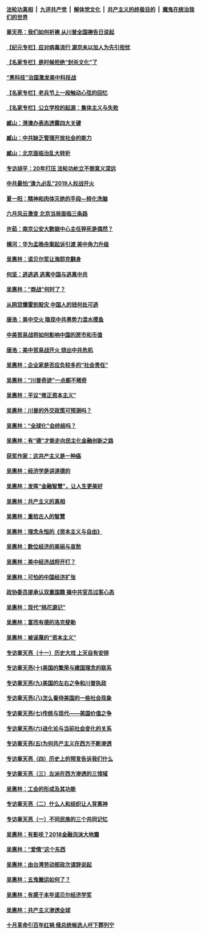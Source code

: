 

####  [法轮功真相](../../../../basic/blob/master/README.md?t=07081802) &nbsp;|&nbsp; [九评共产党](../../../../9ping.md/blob/master/README.md?t=07081802) &nbsp;|&nbsp; [解体党文化](../../../../jtdwh.md/blob/master/README.md?t=07081802)  &nbsp;|&nbsp; [共产主义的终极目的](../../../../gczydzjmd.md/blob/master/README.md?t=07081802) &nbsp;|&nbsp; [魔鬼在统治我们的世界](../../../../mgztzwmdsj.md/blob/master/README.md?t=07081802) 

#### [章天亮：我们如何祈祷 从川普全国祷告日说起](../pages/nsc423/n11944627.md?t=07081802) 

#### [【纪元专栏】应对病毒流行 渥京未以加人为先引担忧](../pages/nsc423/n11875714.md?t=07081802) 

#### [【名家专栏】是时候拒绝“封杀文化”了](../pages/nsc423/n11814093.md?t=07081802) 

#### [“黑科技”治国激发美中科技战](../pages/nsc423/n11638056.md?t=07081802) 

#### [【名家专栏】老兵节上一段触动心弦的回忆](../pages/nsc423/n11646016.md?t=07081802) 

#### [【名家专栏】公立学校的起源：集体主义与失败](../pages/nsc423/n11601833.md?t=07081802) 

#### [臧山：港澳办表态透露四大关键](../pages/nsc423/n11421628.md?t=07081802) 

#### [臧山：中共缺乏管理开放社会的能力](../pages/nsc423/n11407457.md?t=07081802) 

#### [臧山：北京面临治乱大转折](../pages/nsc423/n11406895.md?t=07081802) 

#### [专访胡平：20年打压 法轮功屹立不倒意义深远](../pages/nsc423/n11398800.md?t=07081802) 

#### [中共最怕“逢九必乱”2019人权战开火](../pages/nsc423/n11385248.md?t=07081802) 

#### [夏一阳：精神和肉体灭绝的手段—转化洗脑](../pages/nsc423/n11368250.md?t=07081802) 

#### [六月风云激变 北京当局面临三条路](../pages/nsc423/n11313668.md?t=07081802) 

#### [许茹：南京公安大数据中心主任猝死是偶然？](../pages/nsc423/n11064744.md?t=07081802) 

#### [横河：华为孟晚舟案起诉引渡 美中角力升级](../pages/nsc423/n11027230.md?t=07081802) 

#### [吴惠林：诺贝尔奖让海耶克翻身](../pages/nsc423/n10890049.md?t=07081802) 

#### [何坚：逃逃逃 逃离中国与逃离中共](../pages/nsc423/n10592891.md?t=07081802) 

#### [吴惠林：“商战”何时了？](../pages/nsc423/n10573558.md?t=07081802) 

#### [从网贷爆雷到股灾 中国人的钱何处可逃](../pages/nsc423/n10572800.md?t=07081802) 

#### [唐浩：美中交火 隐现中共黑势力混水摸鱼](../pages/nsc423/n10544040.md?t=07081802) 

#### [中美贸易战将如何影响中国的房市和币值](../pages/nsc423/n10543697.md?t=07081802) 

#### [唐浩：美中贸易战开火 烧出中共危机](../pages/nsc423/n10540126.md?t=07081802) 

#### [吴惠林：企业家是否应负较多的“社会责任”](../pages/nsc423/n10535022.md?t=07081802) 

#### [吴惠林：“川普奇迹”一点都不稀奇](../pages/nsc423/n10512808.md?t=07081802) 

#### [吴惠林：平议“修正资本主义”](../pages/nsc423/n10495724.md?t=07081802) 

#### [吴惠林：川普的外交政策可预测吗？](../pages/nsc423/n10462387.md?t=07081802) 

#### [吴惠林：“全球化”会终结吗？](../pages/nsc423/n10452838.md?t=07081802) 

#### [吴惠林：有“德”才能走向民主化金融创新之路](../pages/nsc423/n10432292.md?t=07081802) 

#### [获奖作家：这共产主义是一种癌](../pages/nsc423/n10431541.md?t=07081802) 

#### [吴惠林：经济学是讲道德的](../pages/nsc423/n10398014.md?t=07081802) 

#### [吴惠林：发挥“金融智慧”，让人生更美好](../pages/nsc423/n10375019.md?t=07081802) 

#### [吴惠林：共产主义的真相](../pages/nsc423/n10351394.md?t=07081802) 

#### [吴惠林：重拾古人的智慧](../pages/nsc423/n10337691.md?t=07081802) 

#### [吴惠林：理念永恒的《资本主义与自由》](../pages/nsc423/n10316274.md?t=07081802) 

#### [吴惠林：数位经济的美丽与哀愁](../pages/nsc423/n10292946.md?t=07081802) 

#### [吴惠林：美中经济战将开打？](../pages/nsc423/n10258825.md?t=07081802) 

#### [吴惠林：可怕的中国经济扩张](../pages/nsc423/n10219147.md?t=07081802) 

#### [政协委员提承认双重国籍 揭中共官员过客心态](../pages/nsc423/n10208809.md?t=07081802) 

#### [吴惠林：现代“桃花源记”](../pages/nsc423/n10185234.md?t=07081802) 

#### [吴惠林：富而有德的洛克斐勒](../pages/nsc423/n10142264.md?t=07081802) 

#### [吴惠林：被诬蔑的“资本主义”](../pages/nsc423/n10124816.md?t=07081802) 

#### [专访章天亮（十一）历史大戏 上天自有安排](../pages/nsc423/n10094905.md?t=07081802) 

#### [专访章天亮(十)美国的繁荣与建国理念的联系](../pages/nsc423/n10094899.md?t=07081802) 

#### [专访章天亮(九)美国的左右之争和川普执政](../pages/nsc423/n10094889.md?t=07081802) 

#### [专访章天亮(八)怎么看待美国的一些社会现象](../pages/nsc423/n10094857.md?t=07081802) 

#### [专访章天亮(七)传统与现代——美国价值之争](../pages/nsc423/n10093140.md?t=07081802) 

#### [专访章天亮(六)进化论与当前社会变化的关系](../pages/nsc423/n10092036.md?t=07081802) 

#### [专访章天亮(五)为何共产主义在西方不断渗透](../pages/nsc423/n10083620.md?t=07081802) 

#### [专访章天亮（四）历史上的预言告诉我们什么](../pages/nsc423/n10083606.md?t=07081802) 

#### [专访章天亮（三）左派在西方渗透的三领域](../pages/nsc423/n10081115.md?t=07081802) 

#### [吴惠林：工会的形成及其功能](../pages/nsc423/n10080633.md?t=07081802) 

#### [专访章天亮（二）什么人和组织让人背离神](../pages/nsc423/n10076637.md?t=07081802) 

#### [专访章天亮（一）不同民族的三个共同记忆](../pages/nsc423/n10074188.md?t=07081802) 

#### [吴惠林：有影呒？2018金融泡沫大地震](../pages/nsc423/n10040534.md?t=07081802) 

#### [吴惠林：“爱情”这个东西](../pages/nsc423/n10019423.md?t=07081802) 

#### [吴惠林：由台湾劳动部政次请辞说起](../pages/nsc423/n9979679.md?t=07081802) 

#### [吴惠林：五鬼搬运如何了？](../pages/nsc423/n9925338.md?t=07081802) 

#### [吴惠林：有感于本年诺贝尔经济学奖](../pages/nsc423/n9871883.md?t=07081802) 

#### [吴惠林：共产主义渗透全球](../pages/nsc423/n9812748.md?t=07081802) 

#### [十月革命引百年红祸 俄总统候选人吁下葬列宁](../pages/nsc423/n9810182.md?t=07081802) 

